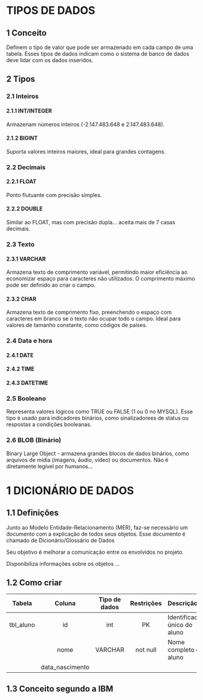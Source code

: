 # TIPOS DE DADOS

## 1 Conceito

Definem o tipo de valor que pode ser armazenado em cada campo de uma tabela. Esses tipos de dados indicam como o sistema de banco de dados deve lidar com os dados inseridos.

## 2 Tipos

### 2.1 Inteiros 

#### 2.1.1 INT/INTEGER 

Armazenam números inteiros (-2.147.483.648 e 2.147.483.648).

#### 2.1.2 BIGINT

Suporta valores inteiros maiores, ideal para grandes contagens.

### 2.2 Decimais

#### 2.2.1 FLOAT
Ponto flutuante com precisão simples.

#### 2.2.2 DOUBLE

Similar ao FLOAT, mas com precisão dupla... aceita mais de 7 casas decimais.

### 2.3 Texto

#### 2.3.1 VARCHAR

Armazena texto de comprimento variável, permitindo maior eficiência ao economizar espaço para caracteres não utilizados. O comprimento máximo pode ser definido ao criar o campo.

#### 2.3.2 CHAR

Armazena texto de comprimento fixo, preenchendo o espaço com caracteres em branco se o texto não ocupar todo o campo. Ideal para valores de tamanho constante, como códigos de países.

### 2.4 Data e hora

#### 2.4.1 DATE

#### 2.4.2 TIME

#### 2.4.3 DATETIME

### 2.5 Booleano

Representa valores lógicos como TRUE ou FALSE (1 ou 0 no MYSQL). Esse tipo é usado para indicadores binários, como sinalizadorees de status ou respostas a condições booleanas.

### 2.6 BLOB (Binário)

Binary Large Object - armazena grandes blocos de dados binários, como arquivos de mídia (imagens, áudio, vídeo) ou documentos. Não é diretamente legível por humanos...

# 1 DICIONÁRIO DE DADOS

## 1.1 Definições 

Junto ao Modelo Entidade-Relacionamento (MER), faz-se necessário um documento com a explicação de todos seus objetos. Esse documento é chamado de Dicionário/Glossário de Dados

Seu objetivo é melhorar a comunicação entre os envolvidos no projeto.

Disponibiliza informações sobre os objetos ...

## 1.2 Como criar

| Tabela | Coluna | Tipo de dados | Restrições | Descrição |
| :-: | :-: | :-: | :-: | :- | 
| tbl_aluno | id | int | PK | Identificador único do aluno |
| | nome | VARCHAR | not null | Nome completo do aluno |
| | data_nascimento | | |

## 1.3 Conceito segundo a IBM
